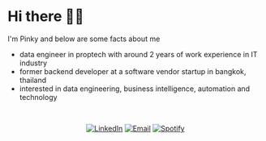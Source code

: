 # Hi there 👋🏻

I'm Pinky and below are some facts about me

- data engineer in proptech with around 2 years of work experience in IT industry
- former backend developer at a software vendor startup in bangkok, thailand
- interested in data engineering, business intelligence, automation and technology

<br />
<div align="center">

[![LinkedIn](https://img.shields.io/badge/linkedin-0c65c2.svg?&style=for-the-badge&logo=linkedin&logoColor=white)](https://www.linkedin.com/in/pinky-gautam/)
[![Email](https://img.shields.io/badge/email-ea4435?&style=for-the-badge&logo=gmail&logoColor=white)](mailto:pinky.gtm@outlook.com)
[![Spotify](https://img.shields.io/badge/Spotify-1ccc5b?style=for-the-badge&logo=spotify&logoColor=white)](https://open.spotify.com/playlist/0ZzFiccqVn5KuW87IhIuSm?si=30138dd2aa87403b)

 </div>
